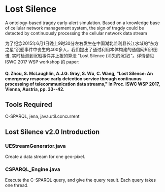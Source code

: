 # Lost Silence
A ontology-based tragdy early-alert simulation. 
Based on a knowledge base of cellular network management system, the sign of tragdy could be detected by continuously processing the cellular network data stream

为了纪念2015年6月1日晚上9时30分左右发生在中国湖北监利县长江水域的“东方之星”沉船事件中丧生的400多人，我们提出了通过利用本体构建的通信网知识图谱, 实时检测到沉船事件并上报的算法 "Lost Silence (消失的沉寂)"。详情请见 ISWC 2017 WSP workshop 的 paper:

#### Q. Zhou, S. McLaughlin, A.J.G. Gray, S. Wu, C. Wang, "Lost Silence: An emergency response early detection service through continuous processing of telecommunication data streams," In Proc. ISWC WSP 2017, Vienna, Austria, pp. 33--42.

## Tools Required
C-SPARQL, jena, java.util.concurrent

## Lost Silence v2.0 Introduction
### UEStreamGenerator.java
Create a data stream for one geo-pixel.
### CSPARQL_Engine.java
Execute the C-SPARQL query, and give the query result. Each query takes one thread.
